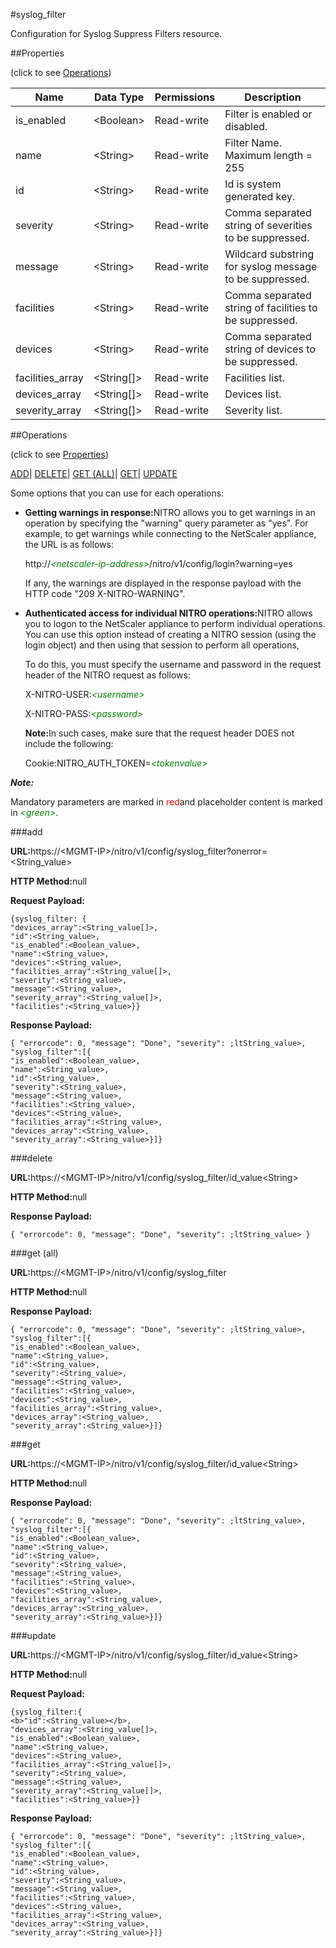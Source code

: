 #syslog_filter

Configuration for Syslog Suppress Filters resource.


##Properties 
<span>(click to see [Operations](#opera))</span>


<table><thead><tr><th>Name</th><th>Data Type</th><th>Permissions</th><th>Description</th></tr></thead><tbody><tr><td>is_enabled</td><td>&lt;Boolean></td><td>Read-write</td><td>Filter is enabled or disabled.</td></tr><tr><td>name</td><td>&lt;String></td><td>Read-write</td><td>Filter Name.<br>Maximum length = 255</td></tr><tr><td>id</td><td>&lt;String></td><td>Read-write</td><td>Id is system generated key.</td></tr><tr><td>severity</td><td>&lt;String></td><td>Read-write</td><td>Comma separated string of severities to be suppressed.</td></tr><tr><td>message</td><td>&lt;String></td><td>Read-write</td><td>Wildcard substring for syslog message to be suppressed.</td></tr><tr><td>facilities</td><td>&lt;String></td><td>Read-write</td><td>Comma separated string of facilities to be suppressed.</td></tr><tr><td>devices</td><td>&lt;String></td><td>Read-write</td><td>Comma separated string of devices to be suppressed.</td></tr><tr><td>facilities_array</td><td>&lt;String[]></td><td>Read-write</td><td>Facilities list.</td></tr><tr><td>devices_array</td><td>&lt;String[]></td><td>Read-write</td><td>Devices list.</td></tr><tr><td>severity_array</td><td>&lt;String[]></td><td>Read-write</td><td>Severity list.</td></tr></tbody></table>
##Operations 
<span>(click to see [Properties](#prope))</span>


[ADD]()| [DELETE](#d)| [GET (ALL)](#get-)| [GET]()| [UPDATE](#u)


Some options that you can use for each operations:
<ul><li><p><b>Getting warnings in response:</b>NITRO allows you to get warnings in an operation by specifying the "warning" query parameter as "yes". For example, to get warnings while connecting to the NetScaler appliance, the URL is as follows:</p><p>http://<span style="color:green;font-style:italic;">&lt;netscaler-ip-address&gt;</span>/nitro/v1/config/login?warning=yes</p><p>If any, the warnings are displayed in the response payload with the HTTP code "209 X-NITRO-WARNING".</p></li><li><p><b>Authenticated access for individual NITRO operations:</b>NITRO allows you to logon to the NetScaler appliance to perform individual operations. You can use this option instead of creating a NITRO session (using the login object) and then using that session to perform all operations,</p><p>To do this, you must specify the username and password in the request header of the NITRO request as follows:</p><p>X-NITRO-USER:<span style="color:green;font-style:italic;">&lt;username&gt;</span></p><p>X-NITRO-PASS:<span style="color:green;font-style:italic;">&lt;password&gt;</span></p><p><b>Note:</b>In such cases, make sure that the request header DOES not include the following:</p><p>Cookie:NITRO_AUTH_TOKEN=<span style="color:green;font-style:italic;">&lt;tokenvalue&gt;</span></p></li></ul>



***Note:*** 
Mandatory parameters are marked in <span style="color:#FF0000;">red</span>and placeholder content is marked in <span style="color:green;font-style:italic">&lt;green&gt;</span>.

###add



<b>URL:</b>https://&lt;MGMT-IP&gt;/nitro/v1/config/syslog_filter?onerror=&lt;String_value&gt;
<b>HTTP Method:</b>null
<b>Request Payload: </b>```{syslog_filter: {"devices_array":<String_value[]>,"id":<String_value>,"is_enabled":<Boolean_value>,"name":<String_value>,"devices":<String_value>,"facilities_array":<String_value[]>,"severity":<String_value>,"message":<String_value>,"severity_array":<String_value[]>,"facilities":<String_value>}}```
<b>Response Payload: </b>```{ "errorcode": 0, "message": "Done", "severity": ;ltString_value>, "syslog_filter":[{"is_enabled":<Boolean_value>,"name":<String_value>,"id":<String_value>,"severity":<String_value>,"message":<String_value>,"facilities":<String_value>,"devices":<String_value>,"facilities_array":<String_value>,"devices_array":<String_value>,"severity_array":<String_value>}]}```



###delete



<b>URL:</b>https://&lt;MGMT-IP&gt;/nitro/v1/config/syslog_filter/id_value&lt;String&gt;
<b>HTTP Method:</b>null
<b>Response Payload: </b>```{ "errorcode": 0, "message": "Done", "severity": ;ltString_value> }```



###get (all)



<b>URL:</b>https://&lt;MGMT-IP&gt;/nitro/v1/config/syslog_filter
<b>HTTP Method:</b>null
<b>Response Payload: </b>```{ "errorcode": 0, "message": "Done", "severity": ;ltString_value>, "syslog_filter":[{"is_enabled":<Boolean_value>,"name":<String_value>,"id":<String_value>,"severity":<String_value>,"message":<String_value>,"facilities":<String_value>,"devices":<String_value>,"facilities_array":<String_value>,"devices_array":<String_value>,"severity_array":<String_value>}]}```



###get



<b>URL:</b>https://&lt;MGMT-IP&gt;/nitro/v1/config/syslog_filter/id_value&lt;String&gt;
<b>HTTP Method:</b>null
<b>Response Payload: </b>```{ "errorcode": 0, "message": "Done", "severity": ;ltString_value>, "syslog_filter":[{"is_enabled":<Boolean_value>,"name":<String_value>,"id":<String_value>,"severity":<String_value>,"message":<String_value>,"facilities":<String_value>,"devices":<String_value>,"facilities_array":<String_value>,"devices_array":<String_value>,"severity_array":<String_value>}]}```



###update



<b>URL:</b>https://&lt;MGMT-IP&gt;/nitro/v1/config/syslog_filter/id_value&lt;String&gt;
<b>HTTP Method:</b>null
<b>Request Payload: </b>```{syslog_filter:{<b>"id":<String_value></b>,"devices_array":<String_value[]>,"is_enabled":<Boolean_value>,"name":<String_value>,"devices":<String_value>,"facilities_array":<String_value[]>,"severity":<String_value>,"message":<String_value>,"severity_array":<String_value[]>,"facilities":<String_value>}}```
<b>Response Payload: </b>```{ "errorcode": 0, "message": "Done", "severity": ;ltString_value>, "syslog_filter":[{"is_enabled":<Boolean_value>,"name":<String_value>,"id":<String_value>,"severity":<String_value>,"message":<String_value>,"facilities":<String_value>,"devices":<String_value>,"facilities_array":<String_value>,"devices_array":<String_value>,"severity_array":<String_value>}]}```



